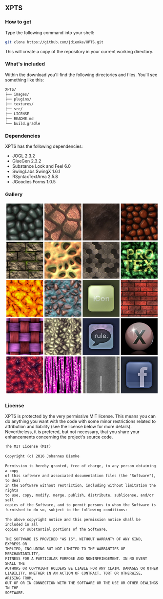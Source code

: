 ## XPTS
### How to get
Type the following command into your shell:
```bash
git clone https://github.com/jdiemke/XPTS.git
```
This will create a copy of the repository in your current working directory.
### What's included
Within the download you'll find the following directories and files. You'll see something like this:
```
XPTS/
├── images/
├── plugins/
├── textures/
├── src/
├── LICENSE
├── README.md
└── build.gradle
```
### Dependencies
XPTS has the following dependencies:
-   JOGL 2.3.2
-   GlueGen 2.3.2
-   Substance Look and Feel 6.0
-   SwingLabs SwingX 1.6.1
-   RSyntaxTextArea 2.5.8
-   JGoodies Forms 1.0.5

### Gallery
![Texture Gallery](https://raw.githubusercontent.com/jdiemke/XPTS/master/images/texture-gallery.png "Texture Gallery")
### License
XPTS is protected by the very permissive MIT license. This means you can do anything you want with the code with some minor restrictions related to attribution and liability (see the license below for more details). Nevertheless, it is prefered, but not necessary, that you share your enhancements concerning the project's source code.
```
The MIT License (MIT)

Copyright (c) 2016 Johannes Diemke

Permission is hereby granted, free of charge, to any person obtaining a copy
of this software and associated documentation files (the "Software"), to deal
in the Software without restriction, including without limitation the rights
to use, copy, modify, merge, publish, distribute, sublicense, and/or sell
copies of the Software, and to permit persons to whom the Software is
furnished to do so, subject to the following conditions:

The above copyright notice and this permission notice shall be included in all
copies or substantial portions of the Software.

THE SOFTWARE IS PROVIDED "AS IS", WITHOUT WARRANTY OF ANY KIND, EXPRESS OR
IMPLIED, INCLUDING BUT NOT LIMITED TO THE WARRANTIES OF MERCHANTABILITY,
FITNESS FOR A PARTICULAR PURPOSE AND NONINFRINGEMENT. IN NO EVENT SHALL THE
AUTHORS OR COPYRIGHT HOLDERS BE LIABLE FOR ANY CLAIM, DAMAGES OR OTHER
LIABILITY, WHETHER IN AN ACTION OF CONTRACT, TORT OR OTHERWISE, ARISING FROM,
OUT OF OR IN CONNECTION WITH THE SOFTWARE OR THE USE OR OTHER DEALINGS IN THE
SOFTWARE.
```
